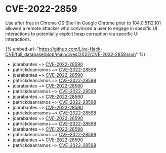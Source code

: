 # CVE-2022-2859

Use after free in Chrome OS Shell in Google Chrome prior to 104.0.5112.101 allowed a remote attacker who convinced a user to engage in specific UI interactions to potentially exploit heap corruption via specific UI interactions.

{% embed url="https://github.com/Live-Hack-CVE/full_database/blob/main/cves/2022/CVE-2022-2859.json" %}


* jcarabantes ~> [CVE-2022-28590](https://www.alice-snow.ru/2022/database/cve-2022-2859/cve-2022-28590-jcarabantes)
* patrickdeanramos ~> [CVE-2022-28598](https://www.alice-snow.ru/2022/database/cve-2022-2859/cve-2022-28598-patrickdeanramos)
* jcarabantes ~> [CVE-2022-28590](https://www.alice-snow.ru/2022/database/cve-2022-2859/cve-2022-28590-jcarabantes)
* patrickdeanramos ~> [CVE-2022-28598](https://www.alice-snow.ru/2022/database/cve-2022-2859/cve-2022-28598-patrickdeanramos)
* jcarabantes ~> [CVE-2022-28590](https://www.alice-snow.ru/2022/database/cve-2022-2859/cve-2022-28590-jcarabantes)
* patrickdeanramos ~> [CVE-2022-28598](https://www.alice-snow.ru/2022/database/cve-2022-2859/cve-2022-28598-patrickdeanramos)
* jcarabantes ~> [CVE-2022-28590](https://www.alice-snow.ru/2022/database/cve-2022-2859/cve-2022-28590-jcarabantes)
* patrickdeanramos ~> [CVE-2022-28598](https://www.alice-snow.ru/2022/database/cve-2022-2859/cve-2022-28598-patrickdeanramos)
* jcarabantes ~> [CVE-2022-28590](https://www.alice-snow.ru/2022/database/cve-2022-2859/cve-2022-28590-jcarabantes)
* patrickdeanramos ~> [CVE-2022-28598](https://www.alice-snow.ru/2022/database/cve-2022-2859/cve-2022-28598-patrickdeanramos)
* jcarabantes ~> [CVE-2022-28590](https://www.alice-snow.ru/2022/database/cve-2022-2859/cve-2022-28590-jcarabantes)
* patrickdeanramos ~> [CVE-2022-28598](https://www.alice-snow.ru/2022/database/cve-2022-2859/cve-2022-28598-patrickdeanramos)
* jcarabantes ~> [CVE-2022-28590](https://www.alice-snow.ru/2022/database/cve-2022-2859/cve-2022-28590-jcarabantes)
* patrickdeanramos ~> [CVE-2022-28598](https://www.alice-snow.ru/2022/database/cve-2022-2859/cve-2022-28598-patrickdeanramos)
* jcarabantes ~> [CVE-2022-28590](https://www.alice-snow.ru/2022/database/cve-2022-2859/cve-2022-28590-jcarabantes)
* patrickdeanramos ~> [CVE-2022-28598](https://www.alice-snow.ru/2022/database/cve-2022-2859/cve-2022-28598-patrickdeanramos)